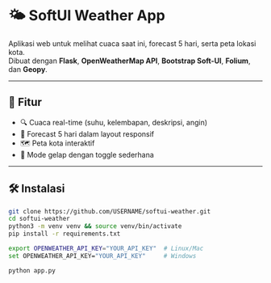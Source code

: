# 🌤️ SoftUI Weather App

Aplikasi web untuk melihat cuaca saat ini, forecast 5 hari, serta peta lokasi kota.  
Dibuat dengan **Flask**, **OpenWeatherMap API**, **Bootstrap Soft‑UI**, **Folium**, dan **Geopy**.

---

## 🚀 Fitur

- 🔍 Cuaca real-time (suhu, kelembapan, deskripsi, angin)  
- 📅 Forecast 5 hari dalam layout responsif  
- 🗺️ Peta kota interaktif  
- 🌙 Mode gelap dengan toggle sederhana

---

## 🛠️ Instalasi

```bash
git clone https://github.com/USERNAME/softui-weather.git
cd softui-weather
python3 -m venv venv && source venv/bin/activate
pip install -r requirements.txt

export OPENWEATHER_API_KEY="YOUR_API_KEY"  # Linux/Mac
set OPENWEATHER_API_KEY="YOUR_API_KEY"     # Windows

python app.py
